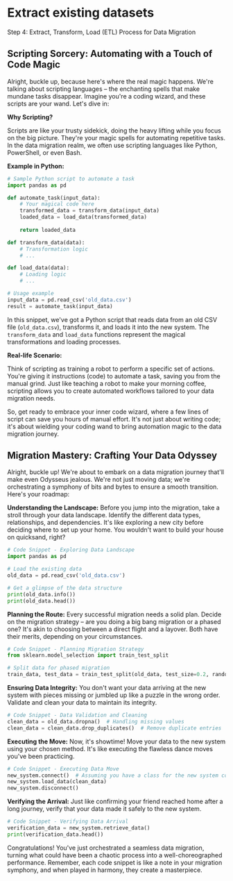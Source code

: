 # Extract existing datasets

Step 4: Extract, Transform, Load (ETL) Process for Data Migration

## Scripting Sorcery: Automating with a Touch of Code Magic

Alright, buckle up, because here's where the real magic happens. We're talking about scripting languages – the enchanting spells that make mundane tasks disappear. Imagine you're a coding wizard, and these scripts are your wand. Let's dive in:

**Why Scripting?**

Scripts are like your trusty sidekick, doing the heavy lifting while you focus on the big picture. They're your magic spells for automating repetitive tasks. In the data migration realm, we often use scripting languages like Python, PowerShell, or even Bash.

**Example in Python:**

```python
# Sample Python script to automate a task
import pandas as pd

def automate_task(input_data):
    # Your magical code here
    transformed_data = transform_data(input_data)
    loaded_data = load_data(transformed_data)
    
    return loaded_data

def transform_data(data):
    # Transformation logic
    # ...

def load_data(data):
    # Loading logic
    # ...

# Usage example
input_data = pd.read_csv('old_data.csv')
result = automate_task(input_data)
```

In this snippet, we've got a Python script that reads data from an old CSV file (`old_data.csv`), transforms it, and loads it into the new system. The `transform_data` and `load_data` functions represent the magical transformations and loading processes.

**Real-life Scenario:**

Think of scripting as training a robot to perform a specific set of actions. You're giving it instructions (code) to automate a task, saving you from the manual grind. Just like teaching a robot to make your morning coffee, scripting allows you to create automated workflows tailored to your data migration needs.

So, get ready to embrace your inner code wizard, where a few lines of script can save you hours of manual effort. It's not just about writing code; it's about wielding your coding wand to bring automation magic to the data migration journey.

## Migration Mastery: Crafting Your Data Odyssey

Alright, buckle up! We're about to embark on a data migration journey that'll make even Odysseus jealous. We're not just moving data; we're orchestrating a symphony of bits and bytes to ensure a smooth transition. Here's your roadmap:

**Understanding the Landscape:**
Before you jump into the migration, take a stroll through your data landscape. Identify the different data types, relationships, and dependencies. It's like exploring a new city before deciding where to set up your home. You wouldn't want to build your house on quicksand, right?

```python
# Code Snippet - Exploring Data Landscape
import pandas as pd

# Load the existing data
old_data = pd.read_csv('old_data.csv')

# Get a glimpse of the data structure
print(old_data.info())
print(old_data.head())
```

**Planning the Route:**
Every successful migration needs a solid plan. Decide on the migration strategy – are you doing a big bang migration or a phased one? It's akin to choosing between a direct flight and a layover. Both have their merits, depending on your circumstances.

```python
# Code Snippet - Planning Migration Strategy
from sklearn.model_selection import train_test_split

# Split data for phased migration
train_data, test_data = train_test_split(old_data, test_size=0.2, random_state=42)
```

**Ensuring Data Integrity:**
You don't want your data arriving at the new system with pieces missing or jumbled up like a puzzle in the wrong order. Validate and clean your data to maintain its integrity.

```python
# Code Snippet - Data Validation and Cleaning
clean_data = old_data.dropna()  # Handling missing values
clean_data = clean_data.drop_duplicates()  # Remove duplicate entries
```

**Executing the Move:**
Now, it's showtime! Move your data to the new system using your chosen method. It's like executing the flawless dance moves you've been practicing.

```python
# Code Snippet - Executing Data Move
new_system.connect()  # Assuming you have a class for the new system connection
new_system.load_data(clean_data)
new_system.disconnect()
```

**Verifying the Arrival:**
Just like confirming your friend reached home after a long journey, verify that your data made it safely to the new system.

```python
# Code Snippet - Verifying Data Arrival
verification_data = new_system.retrieve_data()
print(verification_data.head())
```

Congratulations! You've just orchestrated a seamless data migration, turning what could have been a chaotic process into a well-choreographed performance. Remember, each code snippet is like a note in your migration symphony, and when played in harmony, they create a masterpiece.